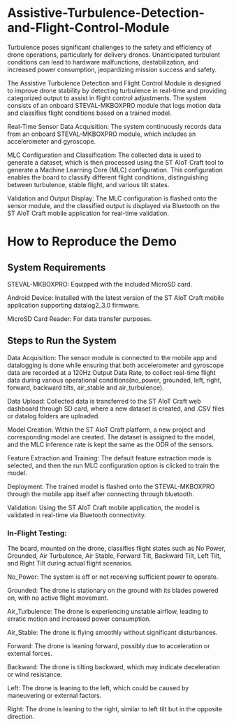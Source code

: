 # Assistive-Turbulence-Detection-and-Flight-Control-Module
Turbulence poses significant challenges to the safety and efficiency of drone operations, particularly for delivery drones. Unanticipated turbulent conditions can lead to hardware malfunctions, destabilization, and increased power consumption, jeopardizing mission success and safety.

The Assistive Turbulence Detection and Flight Control Module is designed to improve drone stability by detecting turbulence in real-time and providing categorized output to assist in flight control adjustments. The system consists of an onboard STEVAL-MKBOXPRO module that logs motion data and classifies flight conditions based on a trained model.

Real-Time Sensor Data Acquisition: The system continuously records data from an onboard STEVAL-MKBOXPRO module, which includes an accelerometer and gyroscope.

MLC Configuration and Classification: The collected data is used to generate a dataset, which is then processed using the ST AIoT Craft tool to generate a Machine Learning Core (MLC) configuration. This configuration enables the board to classify different flight conditions, distinguishing between turbulence, stable flight, and various tilt states.

Validation and Output Display: The MLC configuration is flashed onto the sensor module, and the classified output is displayed via Bluetooth on the ST AIoT Craft mobile application for real-time validation.

# How to Reproduce the Demo
## System Requirements
STEVAL-MKBOXPRO: Equipped with the included MicroSD card.

Android Device: Installed with the latest version of the ST AIoT Craft mobile application supporting datalog2_3.0 firmware.

MicroSD Card Reader: For data transfer purposes.

## Steps to Run the System
Data Acquisition: The sensor module is connected to the mobile app and datalogging is done while ensuring that both accelerometer and gyroscope data are recorded at a 120Hz Output Data Rate, to collect real-time flight data during various operational conditions(no_power, grounded, left, right, forward, backward tilts, air_stable and air_turbulence).

Data Upload: Collected data is transferred to the ST AIoT Craft web dashboard through SD card, where a new dataset is created, and .CSV files or datalog folders are uploaded.

Model Creation: Within the ST AIoT Craft platform, a new project and corresponding model are created. The dataset is assigned to the model, and the MLC inference rate is kept the same as the ODR of the sensors. 

Feature Extraction and Training: The default feature extraction mode is selected, and then the run MLC configuration option is clicked to train the model.

Deployment: The trained model is flashed onto the STEVAL-MKBOXPRO through the mobile app itself after connecting through bluetooth.

Validation: Using the ST AIoT Craft mobile application, the model is validated in real-time via Bluetooth connectivity.

### In-Flight Testing:
The board, mounted on the drone, classifies flight states such as No Power, Grounded, Air Turbulence, Air Stable, Forward Tilt, Backward Tilt, Left Tilt, and Right Tilt during actual flight scenarios.

No_Power: The system is off or not receiving sufficient power to operate.

Grounded: The drone is stationary on the ground with its blades powered on, with no active flight movement.

Air_Turbulence: The drone is experiencing unstable airflow, leading to erratic motion and increased power consumption.

Air_Stable: The drone is flying smoothly without significant disturbances.

Forward: The drone is leaning forward, possibly due to acceleration or external forces.

Backward: The drone is tilting backward, which may indicate deceleration or wind resistance.

Left: The drone is leaning to the left, which could be caused by maneuvering or external factors.

Right: The drone is leaning to the right, similar to left tilt but in the opposite direction.
